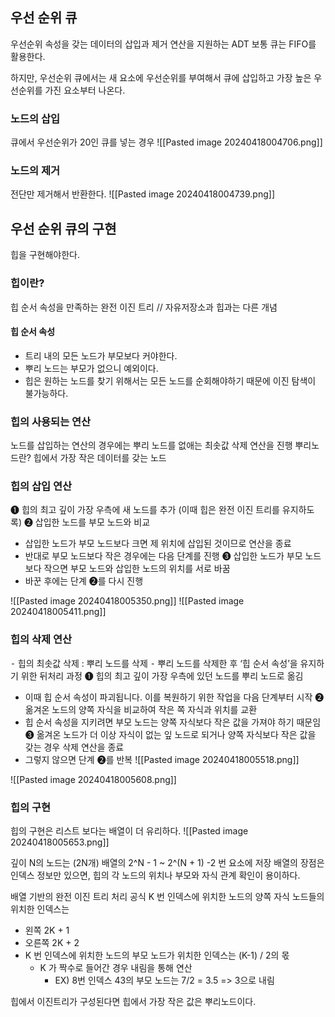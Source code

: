 ## 우선 순위 큐

우선순위 속성을 갖는 데이터의 삽입과 제거 연산을 지원하는 ADT
보통 큐는 FIFO를 활용한다. 

하지만, 우선순위 큐에서는 새 요소에 우선순위를 부여해서 큐에 삽입하고 가장 높은 우선순위를 가진 요소부터 나온다.

### 노드의 삽입
큐에서 우선순위가 20인 큐를 넣는 경우
![[Pasted image 20240418004706.png]]

### 노드의 제거

전단만 제거해서 반환한다.
![[Pasted image 20240418004739.png]]

## 우선 순위 큐의 구현

힙을 구현해야한다.

### 힙이란?

힙 순서 속성을 만족하는 완전 이진 트리 // 자유저장소과 힙과는 다른 개념

#### 힙 순서 속성
* 트리 내의 모든 노드가 부모보다 커야한다.
* 뿌리 노드는 부모가 없으니 예외이다.
* 힙은 원하는 노드를 찾기 위해서는 모든 노드를 순회해야하기 때문에 이진 탐색이 불가능하다.

### 힙의 사용되는 연산
노드를 삽입하는 연산의 경우에는 뿌리 노드를 없애는 최솟값 삭제 연산을 진행
뿌리노드란? 힙에서 가장 작은 데이터를 갖는 노드

### 힙의 삽입 연산
❶ 힙의 최고 깊이 가장 우측에 새 노드를 추가 (이때 힙은 완전 이진 트리를 유지하도록)
❷ 삽입한 노드를 부모 노드와 비교
- 삽입한 노드가 부모 노드보다 크면 제 위치에 삽입된 것이므로 연산을 종료
- 반대로 부모 노드보다 작은 경우에는 다음 단계를 진행
❸ 삽입한 노드가 부모 노드보다 작으면 부모 노드와 삽입한 노드의 위치를 서로 바꿈
- 바꾼 후에는 단계 ❷를 다시 진행

![[Pasted image 20240418005350.png]]
![[Pasted image 20240418005411.png]]
### 힙의 삭제 연산
⁃ 힙의 최솟값 삭제 : 뿌리 노드를 삭제
⁃ 뿌리 노드를 삭제한 후 ‘힙 순서 속성’을 유지하기 위한 뒤처리 과정
❶ 힙의 최고 깊이 가장 우측에 있던 노드를 뿌리 노드로 옮김
- 이때 힙 순서 속성이 파괴됩니다. 이를 복원하기 위한 작업을 다음 단계부터 시작
❷ 옮겨온 노드의 양쪽 자식을 비교하여 작은 쪽 자식과 위치를 교환
- 힙 순서 속성을 지키려면 부모 노드는 양쪽 자식보다 작은 값을 가져야 하기 때문임
❸ 옮겨온 노드가 더 이상 자식이 없는 잎 노드로 되거나 양쪽 자식보다 작은 값을 갖는 경우 삭제 연산을 종료
- 그렇지 않으면 단계 ❷를 반복
![[Pasted image 20240418005518.png]]

![[Pasted image 20240418005608.png]]


### 힙의 구현

힙의 구현은 리스트 보다는 배열이 더 유리하다.
![[Pasted image 20240418005653.png]]

깊이 N의 노드는 (2N개) 배열의 2^N - 1 ~ 2^(N + 1) -2 번 요소에 저장
배열의 장점은 인덱스 정보만 있으면, 힙의 각 노드의 위치나 부모와 자식 관계 확인이 용이하다.

배열 기반의 완전 이진 트리 처리 공식
K 번 인덱스에 위치한 노드의 양쪽 자식 노드들의 위치한 인덱스는
* 왼쪽 2K + 1
* 오른쪽 2K + 2
* K 번 인덱스에 위치한 노드의 부모 노드가 위치한 인덱스는 (K-1) / 2의 몫
	* K 가 짝수로 들어간 경우 내림을 통해 연산
		* EX) 8번 인덱스 43의 부모 노드는 7/2 = 3.5 => 3으로 내림

힙에서 이진트리가 구성된다면 힙에서 가장 작은 값은 뿌리노드이다.

